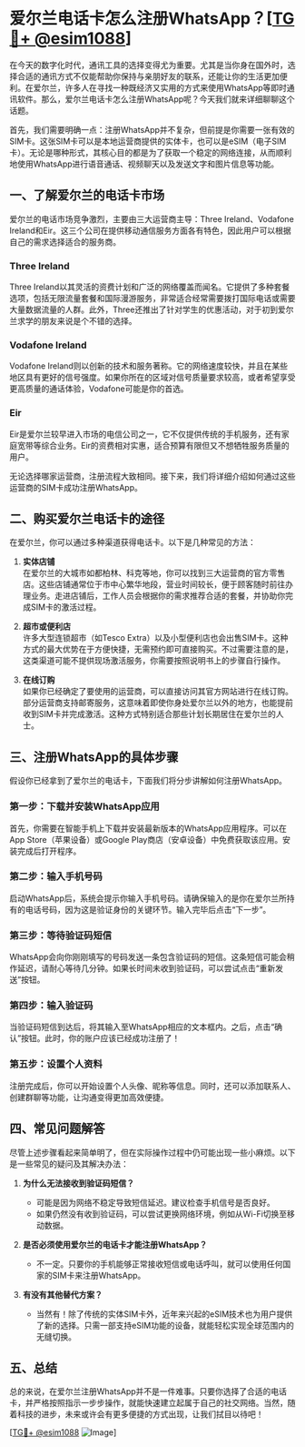 # 爱尔兰电话卡怎么注册WhatsApp？[[TG💪+ @esim1088](https://t.me/s/esim1088)]

在今天的数字化时代，通讯工具的选择变得尤为重要。尤其是当你身在国外时，选择合适的通讯方式不仅能帮助你保持与亲朋好友的联系，还能让你的生活更加便利。在爱尔兰，许多人在寻找一种既经济又实用的方式来使用WhatsApp等即时通讯软件。那么，爱尔兰电话卡怎么注册WhatsApp呢？今天我们就来详细聊聊这个话题。

首先，我们需要明确一点：注册WhatsApp并不复杂，但前提是你需要一张有效的SIM卡。这张SIM卡可以是本地运营商提供的实体卡，也可以是eSIM（电子SIM卡）。无论是哪种形式，其核心目的都是为了获取一个稳定的网络连接，从而顺利地使用WhatsApp进行语音通话、视频聊天以及发送文字和图片信息等功能。

## 一、了解爱尔兰的电话卡市场

爱尔兰的电话市场竞争激烈，主要由三大运营商主导：Three Ireland、Vodafone Ireland和Eir。这三个公司在提供移动通信服务方面各有特色，因此用户可以根据自己的需求选择适合的服务商。

### Three Ireland
Three Ireland以其灵活的资费计划和广泛的网络覆盖而闻名。它提供了多种套餐选项，包括无限流量套餐和国际漫游服务，非常适合经常需要拨打国际电话或需要大量数据流量的人群。此外，Three还推出了针对学生的优惠活动，对于初到爱尔兰求学的朋友来说是个不错的选择。

### Vodafone Ireland
Vodafone Ireland则以创新的技术和服务著称。它的网络速度较快，并且在某些地区具有更好的信号强度。如果你所在的区域对信号质量要求较高，或者希望享受更高质量的通话体验，Vodafone可能是你的首选。

### Eir
Eir是爱尔兰较早进入市场的电信公司之一，它不仅提供传统的手机服务，还有家庭宽带等综合业务。Eir的资费相对实惠，适合预算有限但又不想牺牲服务质量的用户。

无论选择哪家运营商，注册流程大致相同。接下来，我们将详细介绍如何通过这些运营商的SIM卡成功注册WhatsApp。

## 二、购买爱尔兰电话卡的途径

在爱尔兰，你可以通过多种渠道获得电话卡。以下是几种常见的方法：

1. **实体店铺**  
   在爱尔兰的大城市如都柏林、科克等地，你可以找到三大运营商的官方零售店。这些店铺通常位于市中心繁华地段，营业时间较长，便于顾客随时前往办理业务。走进店铺后，工作人员会根据你的需求推荐合适的套餐，并协助你完成SIM卡的激活过程。

2. **超市或便利店**  
   许多大型连锁超市（如Tesco Extra）以及小型便利店也会出售SIM卡。这种方式的最大优势在于方便快捷，无需预约即可直接购买。不过需要注意的是，这类渠道可能不提供现场激活服务，你需要按照说明书上的步骤自行操作。

3. **在线订购**  
   如果你已经确定了要使用的运营商，可以直接访问其官方网站进行在线订购。部分运营商支持邮寄服务，这意味着即使你身处爱尔兰以外的地方，也能提前收到SIM卡并完成激活。这种方式特别适合那些计划长期居住在爱尔兰的人士。

## 三、注册WhatsApp的具体步骤

假设你已经拿到了爱尔兰的电话卡，下面我们将分步讲解如何注册WhatsApp。

### 第一步：下载并安装WhatsApp应用
首先，你需要在智能手机上下载并安装最新版本的WhatsApp应用程序。可以在App Store（苹果设备）或Google Play商店（安卓设备）中免费获取该应用。安装完成后打开程序。

### 第二步：输入手机号码
启动WhatsApp后，系统会提示你输入手机号码。请确保输入的是你在爱尔兰所持有的电话号码，因为这是验证身份的关键环节。输入完毕后点击“下一步”。

### 第三步：等待验证码短信
WhatsApp会向你刚刚填写的号码发送一条包含验证码的短信。这条短信可能会稍作延迟，请耐心等待几分钟。如果长时间未收到验证码，可以尝试点击“重新发送”按钮。

### 第四步：输入验证码
当验证码短信到达后，将其输入至WhatsApp相应的文本框内。之后，点击“确认”按钮。此时，你的账户应该已经成功注册了！

### 第五步：设置个人资料
注册完成后，你可以开始设置个人头像、昵称等信息。同时，还可以添加联系人、创建群聊等功能，让沟通变得更加高效便捷。

## 四、常见问题解答

尽管上述步骤看起来简单明了，但在实际操作过程中仍可能出现一些小麻烦。以下是一些常见的疑问及其解决办法：

1. **为什么无法接收到验证码短信？**
   - 可能是因为网络不稳定导致短信延迟。建议检查手机信号是否良好。
   - 如果仍然没有收到验证码，可以尝试更换网络环境，例如从Wi-Fi切换至移动数据。

2. **是否必须使用爱尔兰的电话卡才能注册WhatsApp？**
   - 不一定。只要你的手机能够正常接收短信或电话呼叫，就可以使用任何国家的SIM卡来注册WhatsApp。

3. **有没有其他替代方案？**
   - 当然有！除了传统的实体SIM卡外，近年来兴起的eSIM技术也为用户提供了新的选择。只需一部支持eSIM功能的设备，就能轻松实现全球范围内的无缝切换。

## 五、总结

总的来说，在爱尔兰注册WhatsApp并不是一件难事。只要你选择了合适的电话卡，并严格按照指示一步步操作，就能快速建立起属于自己的社交网络。当然，随着科技的进步，未来或许会有更多便捷的方式出现，让我们拭目以待吧！

[[TG💪+ @esim1088](https://t.me/s/esim1088) ![Image](https://i.postimg.cc/4NQfJmqS/Snipaste-2025-05-13-00-14-12.png)]